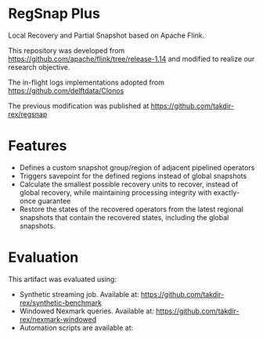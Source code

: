 # RegSnap Plus

Local Recovery and Partial Snapshot based on Apache Flink.

This repository was developed from https://github.com/apache/flink/tree/release-1.14 and modified to realize our research objective.

The in-flight logs implementations adopted from https://github.com/delftdata/Clonos

The previous modification was published at https://github.com/takdir-rex/regsnap

# Features
* Defines a custom snapshot group/region of adjacent pipelined operators 
* Triggers savepoint for the defined regions instead of global snapshots
* Calculate the smallest possible recovery units to recover, instead of global recovery, while maintaining processing integrity with exactly-once guarantee
* Restore the states of the recovered operators from the latest regional snapshots that contain the recovered states, including the global snapshots.

# Evaluation
This artifact was evaluated using:
* Synthetic streaming job. Available at: https://github.com/takdir-rex/synthetic-benchmark
* Windowed Nexmark queries. Available at: https://github.com/takdir-rex/nexmark-windowed
* Automation scripts are available at: 
